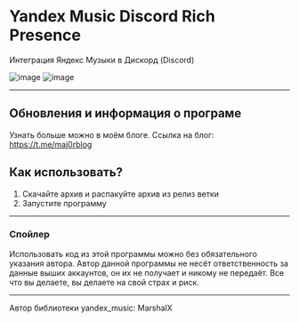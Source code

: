 # **Yandex Music Discord Rich Presence**
Интеграция Яндекс Музыки в Дискорд (Discord)

![image](https://github.com/maj0roff/YandexMusicDiscordRPC_New/assets/54349566/edc53eaf-e904-4748-83fe-2f5e6d60dd09)
![image](https://github.com/maj0roff/YandexMusicDiscordRPC_New/assets/54349566/6fe1dc7e-55ca-4bb3-906c-b81a5b44da6a)


-----

## Обновления и информация о програме
Узнать больше можно в моём блоге.
Ссылка на блог: https://t.me/maj0rblog

## Как использовать?
1. Скачайте архив и распакуйте архив из релиз ветки
2. Запустите программу
   
-----

### Спойлер
Использовать код из этой программы можно без обязательного указания автора.
Автор данной программы не несёт ответственность за данные выших аккаунтов, он их не получает и никому не передаёт.
Все что вы делаете, вы делаете на свой страх и риск.

-----
Автор библиотеки yandex_music: MarshalX
